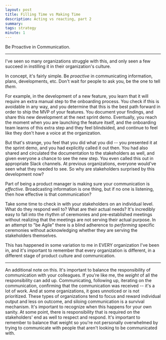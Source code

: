 ```yaml
---
layout: post
title: Filling Time vs Making Time
description: Acting vs reacting, part 2
summary:
tags: strategy
minute: 1
---
```


Be Proactive in Communication.

---

I've seen so many organizations struggle with this, and only seen a few succeed in instilling it in their organization's culture.

In concept, it's fairly simple. Be _proactive_ in communicating information, plans, developments, etc. Don't wait for people to ask you, be the one to tell _them_.

For example, in the development of a new feature, you learn that it will require an extra manual step to the onboarding process. You check if this is avoidable in any way, and you determine that this is the best path forward in order to ship the MVP of your features. You document your findings, and share this new development at the next sprint demo. Eventually, you reach the moment when you are launching the feature itself, and the onboarding team learns of this extra step and they feel blindsided, and continue to feel like they don't have a voice at the organization.

But that's strange, you feel that you did what you did -- you presented it at the sprint demo, and you had explicitly called it out then. You had also shared and circulated the documentation to the stakeholders as well, and given everyone a chance to see the new step. You even called this out in appropriate Slack channels. At previous organizations, everyone would've seen what they needed to see. So why are stakeholders surprised by this development now?

Part of being a product manager is making sure your communication is _effective_. Broadcasting information is one thing, but if no one is listening, then how effective is that communication?

Take some time to check in with your stakeholders on an individual level. What do they respond well to? What are their actual needs? It's incredibly easy to fall into the rhythm of ceremonies and pre-established meetings without realizing that the meetings are not serving their actual purpose. In an attempt to "be Agile" there is a blind adherence to _performing_ specific ceremonies without acknowledging whether they are serving the stakeholders themselves.

This has happened in some variation to me in EVERY organization I've been in, and it's important to remember that every organization is different, in a different stage of product culture and communication.

---

An additional note on this. It's important to balance the responsibility of communication with your colleagues. If you're like me, the _weight_ of all the responsibility can add up. Communicating, following up, iterating on the communication, confirming that the communication was received -- it's a lot of work. And at some organizations, it goes unnoticed or is not prioritized. These types of organizations tend to focus and reward individual output and less on outcome, and siloing communication is a survival mechanism. It's important to recognize when this happens for your own sanity. At some point, there is responsibility that is required on the stakeholders' end as well to respect and respond. It's important to remember to balance that weight so you're not personally overwhelmed by trying to communicate with people that aren't looking to be communicated with.
